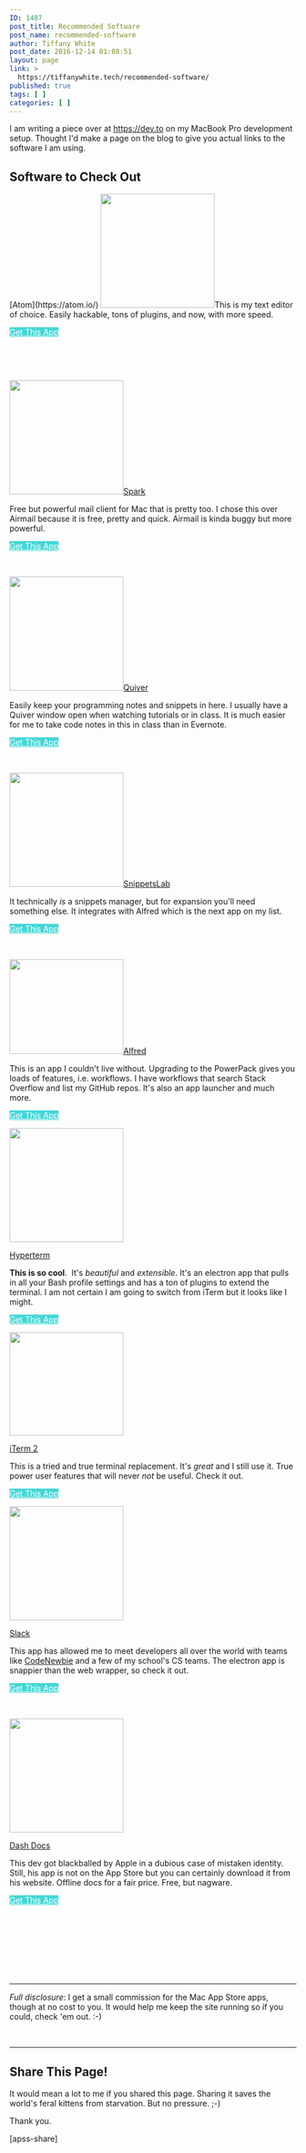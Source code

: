```yaml
---
ID: 1487
post_title: Recommended Software
post_name: recommended-software
author: Tiffany White
post_date: 2016-12-14 01:08:51
layout: page
link: >
  https://tiffanywhite.tech/recommended-software/
published: true
tags: [ ]
categories: [ ]
---
```

I am writing a piece over at <a href="https://dev.to/">https://dev.to</a> on my MacBook Pro development setup. Thought I'd make a page on the blog to give you actual links to the software I am using.
<h2>Software to Check Out</h2>
[Atom](https://atom.io/)&nbsp;<img class="size-full wp-image-1492 alignleft" src="https://helloburgh.me/wp-content/uploads/2016/12/atom-e1481355627759.png" alt="" width="200" height="200">This is my text editor of choice. Easily hackable, tons of plugins, and now, with more speed.

<a class="fasc-button fasc-size-xlarge fasc-type-flat ico-fa fasc-ico-before fa-apple" style="background-color: #46d6d6; color: #ffffff;" target="_blank" rel="noopener noreferrer" href="https://atom.io/">Get This App</a>

&nbsp;

&nbsp;

<img class="alignleft size-full wp-image-1493" src="https://helloburgh.me/wp-content/uploads/2016/12/Spark-e1481356228125.png" alt="" width="200" height="200">[Spark](https://sparkmailapp.com/)

Free but powerful mail client for Mac that is pretty too. I chose this over Airmail because it is free, pretty and quick. Airmail is kinda buggy but more powerful.

<a class="fasc-button fasc-size-xlarge fasc-type-flat ico-fa fasc-ico-before fa-apple" style="background-color: #46d6d6; color: #ffffff;" target="_blank" rel="noopener noreferrer" href="https://sparkmailapp.com/">Get This App</a>

&nbsp;

<img class="alignleft size-full wp-image-1494" src="https://helloburgh.me/wp-content/uploads/2016/12/quiver-e1481356559423.png" alt="" width="200" height="200">[Quiver](https://itunes.apple.com/us/app/quiver-programmers-notebook/id866773894?mt=12&amp;at=+1001lnT5&amp;ct=That+Mac+Nerd+iOS)

Easily keep your programming notes and snippets in here. I usually have a Quiver window open when watching tutorials or in class. It is much easier for me to take code notes in this in class than in&nbsp;Evernote.

<a class="fasc-button fasc-size-xlarge fasc-type-flat ico-fa fasc-ico-before fa-apple" style="background-color: #46d6d6; color: #ffffff;" target="_blank" rel="noopener noreferrer" href="https://itunes.apple.com/us/app/quiver-programmers-notebook/id866773894?mt=12&amp;at=+1001lnT5&amp;ct=That+Mac+Nerd+iOS">Get This App</a>

&nbsp;

<img class="alignleft size-full wp-image-1495" src="https://helloburgh.me/wp-content/uploads/2016/12/SnippetsLab_icon_512x512@2x-e1481356845583.png" alt="" width="200" height="200">[SnippetsLab](https://itunes.apple.com/us/app/snippetslab/id1006087419?mt=12&amp;at=+1001lnT5&amp;ct=That+Mac+Nerd+iOS)

It technically *is* a snippets manager, but for expansion you'll need something else. It integrates with Alfred which is the next app on my list.

<a class="fasc-button fasc-size-xlarge fasc-type-flat ico-fa fasc-ico-before fa-apple" style="background-color: #46d6d6; color: #ffffff;" target="_blank" rel="noopener noreferrer" href="https://itunes.apple.com/us/app/snippetslab/id1006087419?mt=12&amp;at=+1001lnT5&amp;ct=That+Mac+Nerd+iOS">Get This App</a>

&nbsp;

<img class="alignleft size-full wp-image-1496" src="https://helloburgh.me/wp-content/uploads/2016/12/alfred_logo-e1481357036493.png" alt="" width="200" height="166">[Alfred](https://www.alfredapp.com/)

This is an app I couldn't live without. Upgrading to the PowerPack gives you loads of features, i.e. workflows. I have workflows that search&nbsp;Stack Overflow and list my GitHub repos. It's also an app launcher and much more.

<a class="fasc-button fasc-size-xlarge fasc-type-flat ico-fa fasc-ico-before fa-apple" style="background-color: #46d6d6; color: #ffffff;" target="_blank" rel="noopener noreferrer" href="https://www.alfredapp.com/">Get This App</a>

<img class="alignleft wp-image-1515" src="https://helloburgh.me/wp-content/uploads/2016/12/hyperterm-e1481694778725.png" alt="" width="200" height="200">

[Hyperterm](https://hyper.is/)

**This is so cool**. &nbsp;It's *beautiful* and *extensible*. It's an electron app that pulls in all your Bash profile settings and has a ton of plugins to extend the terminal. I am not certain I am going to switch from iTerm but it looks like I might.

<a class="fasc-button fasc-size-xlarge fasc-type-flat ico-fa fasc-ico-before fa-apple" style="background-color: #46d6d6; color: #ffffff;" target="_blank" rel="noopener noreferrer" href="https://hyper.is/">Get This App</a>

<img class="alignleft size-full wp-image-1516" src="https://helloburgh.me/wp-content/uploads/2016/12/iterm2-icon-300x272-e1481695289660.jpg" alt="" width="200" height="181">

[iTerm 2](http://iterm2.com/)

This is a tried and true terminal replacement. It's *great* and I still use it. True power user features that will never *not* be useful. Check it out.

<a class="fasc-button fasc-size-xlarge fasc-type-flat ico-fa fasc-ico-before fa-apple" style="background-color: #46d6d6; color: #ffffff;" target="_blank" rel="noopener noreferrer" href="http://iterm2.com/">Get This App</a>

<img class="alignleft size-full wp-image-1526" src="https://helloburgh.me/wp-content/uploads/2016/12/Slack-e1481696498849.png" alt="" width="200" height="200">

[Slack](https://slack.com/downloads/osx)

This app has allowed me to meet developers all over the world with teams like&nbsp;[CodeNewbie](https://codenewbie.typeform.com/to/uwsWlZ) and a few of my school's CS teams. The electron app is snappier than the web wrapper, so check it out.

<a class="fasc-button fasc-size-xlarge fasc-type-flat ico-fa fasc-ico-before fa-apple" style="background-color: #46d6d6; color: #ffffff;" target="_blank" rel="noopener noreferrer" href="https://slack.com/downloads/osx">Get This App</a>

&nbsp;

<img class="alignleft size-full wp-image-77" src="https://helloburgh.me/wp-content/uploads/2015/01/2015-01-28-19-00-52-e1481960384742.png" alt="" width="200" height="200">

[Dash Docs](https://kapeli.com/dash)

This dev got blackballed by Apple in a dubious case of mistaken identity. Still, his app is not on the App Store but you can certainly download it from his website. Offline docs for a fair price. Free, but nagware.

<a class="fasc-button fasc-size-xlarge fasc-type-flat ico-fa fasc-ico-before fa-apple" style="background-color: #46d6d6; color: #ffffff;" target="_blank" rel="noopener noreferrer" href="https://kapeli.com/dash">Get This App</a>

&nbsp;

&nbsp;

&nbsp;

&nbsp;

<hr>

*Full disclosure*: I get a small commission for the Mac App Store apps, though at no cost to you. It would help me keep the site running so if you could, check 'em out. :-)

&nbsp;

<hr>

<h2>Share This Page!</h2>
It would mean a lot to me if you shared this page. Sharing it saves the world's feral kittens from starvation. But no pressure. ;-)

Thank you.

[apss-share]